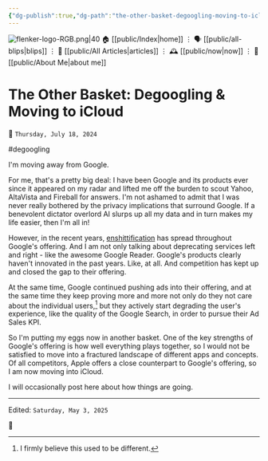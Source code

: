 ```yaml
---
{"dg-publish":true,"dg-path":"the-other-basket-degoogling-moving-to-icloud.md","dg-permalink":"the-other-basket-degoogling-moving-to-icloud/","permalink":"/the-other-basket-degoogling-moving-to-icloud/","title":"The Other Basket: Degoogling & Moving to iCloud","created":"2024-07-18T12:49:13","updated":"2025-05-03T12:51:46"}
---
```



<div class="transclusion internal-embed is-loaded"><div class="markdown-embed">




![flenker-logo-RGB.png|40](/img/user/attachments/flenker-logo-RGB.png)
🏠 [[public/Index\|home]]  ⋮ 🗣️ [[public/all-blips\|blips]] ⋮  📝 [[public/All Articles\|articles]]  ⋮ 🕰️ [[public/now\|now]] ⋮ 🪪 [[public/About Me\|about me]]


</div></div>


# The Other Basket: Degoogling & Moving to iCloud
<p><span>📆 <code>Thursday, July 18, 2024</code></span></p>
#degoogling

I'm moving away from Google.

For me, that's a pretty big deal: I have been Google and its products ever since it appeared on my radar and lifted me off the burden to scout Yahoo, AltaVista and Fireball for answers.
I'm not ashamed to admit that I was never really bothered by the privacy implications that surround Google. If a benevolent dictator overlord AI slurps up all my data and in turn makes my life easier, then I'm all in!

However, in the recent years, [enshittification](https://en.wikipedia.org/wiki/Enshittification) has spread throughout Google's offering. And I am not only talking about deprecating services left and right - like the awesome Google Reader. Google's products clearly haven't innovated in the past years. Like, at all. And competition has kept up and closed the gap to their offering.

At the same time, Google continued pushing ads into their offering, and at the same time they keep proving more and more not only do they not care about the individual users,[^1] but they actively start degrading the user's experience, like the quality of the Google Search, in order to pursue their Ad Sales KPI.

So I'm putting my eggs now in another basket. One of the key strengths of Google's offering is how well everything plays together, so I would not be satisfied to move into a fractured landscape of different apps and concepts. Of all competitors, Apple offers a close counterpart to Google's offering, so I am now moving into iCloud.

I will occasionally post here about how things are going.


[^1]: I firmly believe this used to be different.

- - -
<p><span>Edited: <code>Saturday, May 3, 2025</code></span></p>
👾
